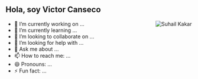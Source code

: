 ## Hola, soy Victor Canseco

<a href="#suhailkakar-title">
  <img src="https://github-readme-stats.vercel.app/api?username=vicoscanseco&show_icons=true&theme=react&count_private=true&include_all_commits=true" alt="Suhail Kakar" align="right" />
</a>

- 🔭 I’m currently working on ...
- 🌱 I’m currently learning ...
- 👯 I’m looking to collaborate on ...
- 🤔 I’m looking for help with ...
- 💬 Ask me about ...
- 📫 How to reach me: ...
- 😄 Pronouns: ...
- ⚡ Fun fact: ...

